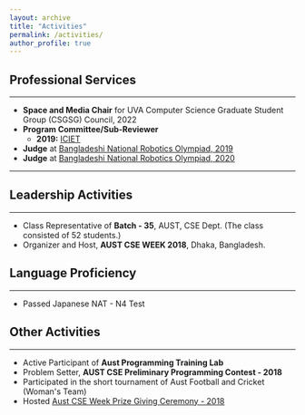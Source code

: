 ```yaml
---
layout: archive
title: "Activities"
permalink: /activities/
author_profile: true
---
```


## Professional Services

---

- **Space and Media Chair** for UVA Computer Science Graduate Student Group (CSGSG) Council, 2022
- **Program Committee/Sub-Reviewer**
  - **2019:** [ICIET](http://www.enggtech.du.ac.bd/iciet-2019/)
- **Judge** at [Bangladeshi National Robotics Olympiad, 2019](https://bdro.org/)
- **Judge** at [Bangladeshi National Robotics Olympiad, 2020](https://bdro.org/)

---

## Leadership Activities

---

- Class Representative of **Batch - 35**, AUST, CSE Dept. (The class consisted of 52 students.)
- Organizer and Host, **AUST CSE WEEK 2018**, Dhaka, Bangladesh.

## Language Proficiency

---

- Passed Japanese NAT - N4 Test

## Other Activities

---

- Active Participant of **Aust Programming Training Lab**
- Problem Setter, **AUST CSE Preliminary Programming Contest - 2018**
- Participated in the short tournament of Aust Football and Cricket (Woman's Team)
- Hosted [Aust CSE Week Prize Giving Ceremony - 2018](https://www.facebook.com/codeware.aust/)
